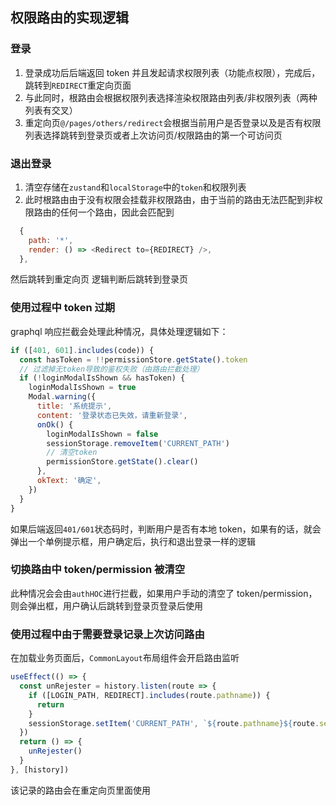 ## 权限路由的实现逻辑

### 登录

1. 登录成功后后端返回 token 并且发起请求权限列表（功能点权限），完成后，跳转到`REDIRECT`重定向页面
2. 与此同时，根路由会根据权限列表选择渲染权限路由列表/非权限列表（两种列表有交叉）
3. 重定向页`@/pages/others/redirect`会根据当前用户是否登录以及是否有权限列表选择跳转到登录页或者上次访问页/权限路由的第一个可访问页

### 退出登录

1. 清空存储在`zustand`和`localStorage`中的`token`和权限列表
2. 此时根路由由于没有权限会挂载非权限路由，由于当前的路由无法匹配到非权限路由的任何一个路由，因此会匹配到

```js
  {
    path: '*',
    render: () => <Redirect to={REDIRECT} />,
  },
```

然后跳转到重定向页 逻辑判断后跳转到登录页

### 使用过程中 token 过期

graphql 响应拦截会处理此种情况，具体处理逻辑如下：

```js
if ([401, 601].includes(code)) {
  const hasToken = !!permissionStore.getState().token
  // 过滤掉无token导致的鉴权失败（由路由拦截处理）
  if (!loginModalIsShown && hasToken) {
    loginModalIsShown = true
    Modal.warning({
      title: '系统提示',
      content: '登录状态已失效，请重新登录',
      onOk() {
        loginModalIsShown = false
        sessionStorage.removeItem('CURRENT_PATH')
        // 清空token
        permissionStore.getState().clear()
      },
      okText: '确定',
    })
  }
}
```

如果后端返回`401/601`状态码时，判断用户是否有本地 token，如果有的话，就会弹出一个单例提示框，用户确定后，执行和退出登录一样的逻辑

### 切换路由中 token/permission 被清空

此种情况会会由`authHOC`进行拦截，如果用户手动的清空了 token/permission，则会弹出框，用户确认后跳转到登录页登录后使用

### 使用过程中由于需要登录记录上次访问路由

在加载业务页面后，`CommonLayout`布局组件会开启路由监听

```js
useEffect(() => {
  const unRejester = history.listen(route => {
    if ([LOGIN_PATH, REDIRECT].includes(route.pathname)) {
      return
    }
    sessionStorage.setItem('CURRENT_PATH', `${route.pathname}${route.search}`)
  })
  return () => {
    unRejester()
  }
}, [history])
```

该记录的路由会在重定向页里面使用
